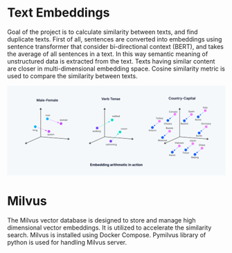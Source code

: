 # Text Embeddings
Goal of the project is to calculate similarity between texts, and find duplicate texts. First of all, sentences are converted into embeddings using sentence transformer that consider bi-directional context (BERT), and takes the average of all sentences in a text. In this way semantic meaning of unstructured data is extracted from the text. Texts having similar content are closer in multi-dimensional embedding space. Cosine similarity metric is used to compare the similarity between texts.

  ![](images/embedding.png?raw=true "Text Embeddings")

# Milvus
The Milvus vector database is designed to store and manage high dimensional vector embeddings. It is utilized to accelerate the similarity search. Milvus is installed using Docker Compose. Pymilvus library of python is used for handling Milvus server.
